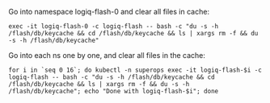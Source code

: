 Go into namespace logiq-flash-0 and clear all files in cache:
```
exec -it logiq-flash-0 -c logiq-flash -- bash -c "du -s -h /flash/db/keycache && cd /flash/db/keycache && ls | xargs rm -f && du -s -h /flash/db/keycache"
```


Go into each ns one by one, and clear all files in the cache:
```
for i in `seq 0 16`; do kubectl -n superops exec -it logiq-flash-$i -c logiq-flash -- bash -c "du -s -h /flash/db/keycache && cd /flash/db/keycache && ls | xargs rm -f && du -s -h /flash/db/keycache"; echo "Done with logiq-flash-$i"; done
```
